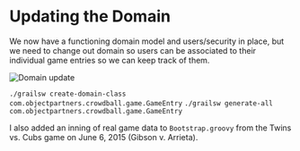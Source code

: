 Updating the Domain
===
We now have a functioning domain model and users/security in place, but we need to change out domain so users can be
associated to their individual game entries so we can keep track of them. 

![Domain update](img/crowdballdomain2.png)

`./grailsw create-domain-class com.objectpartners.crowdball.game.GameEntry`
`./grailsw generate-all com.objectpartners.crowdball.game.GameEntry`

I also added an inning of real game data to `Bootstrap.groovy` from the Twins vs. Cubs game on June 6, 2015 
(Gibson v. Arrieta).




